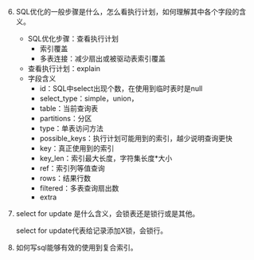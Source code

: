 6. SQL优化的一般步骤是什么，怎么看执行计划，如何理解其中各个字段的含义。
   - SQL优化步骤：查看执行计划
     - 索引覆盖
     - 多表连接：减少扇出或被驱动表索引覆盖
   - 查看执行计划：explain
   - 字段含义
     - id：SQL中select出现个数，在使用到临时表时是null
     - select_type：simple，union，
     - table：当前查询表
     - partitions：分区
     - type：单表访问方法
     - possible_keys：执行计划可能用到的索引，越少说明查询更快
     - key：真正使用到的索引
     - key_len：索引最大长度，字符集长度*大小
     - ref：索引列等值查询
     - rows：结果行数
     - filtered：多表查询扇出数
     - extra
   
7. select for update 是什么含义，会锁表还是锁行或是其他。

   select for update代表给记录添加X锁，会锁行。

15. 如何写sql能够有效的使用到复合索引。
